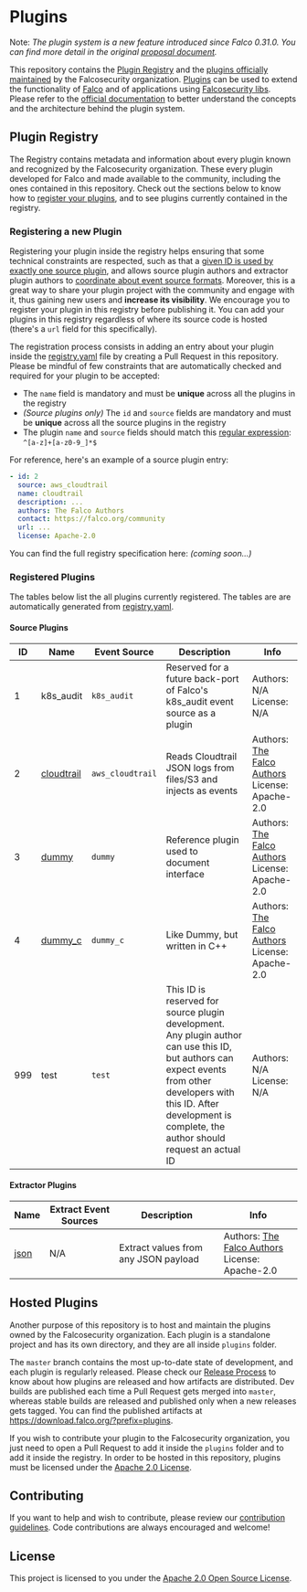 # Plugins

Note: *The plugin system is a new feature introduced since Falco 0.31.0. You can find more detail in the original [proposal document](https://github.com/falcosecurity/falco/blob/master/proposals/20210501-plugin-system.md).*

This repository contains the [Plugin Registry](#plugin-registry) and the [plugins officially maintained](#falcusecurity-plugins) by the Falcosecurity organization. [Plugins](https://deploy-preview-493--falcosecurity.netlify.app/docs/plugins) can be used to extend the functionality of [Falco](https://github.com/falcosecurity/falco) and of applications using [Falcosecurity libs](https://github.com/falcosecurity/libs). Please refer to the [official documentation](https://deploy-preview-493--falcosecurity.netlify.app/docs/plugins/) to better understand the concepts and the architecture behind the plugin system. 

## Plugin Registry

The Registry contains metadata and information about every plugin known and recognized by the Falcosecurity organization. These every plugin developed for Falco and made available to the community, including the ones contained in this repository. Check out the sections below to know how to [register your plugins]([registering](#registering-a-new-plugin)), and to see plugins currently contained in the registry.

### Registering a new Plugin

Registering your plugin inside the registry helps ensuring that some technical constraints are respected, such as that a [given ID is used by exactly one source plugin](https://deploy-preview-493--falcosecurity.netlify.app/docs/plugins/#plugin-event-ids), and allows source plugin authors and extractor plugin authors to [coordinate about event source formats](https://deploy-preview-493--falcosecurity.netlify.app/docs/plugins/#plugin-event-sources-and-interoperability). Moreover, this is a great way to share your plugin project with the community and engage with it, thus gaining new users and **increase its visibility**. We encourage you to register your plugin in this registry before publishing it. You can add your plugins in this registry regardless of where its source code is hosted (there's a `url` field for this specifically).

The registration process consists in adding an entry about your plugin inside the [registry.yaml](./registry.yaml) file by creating a Pull Request in this repository. Please be mindful of few constraints that are automatically checked and required for your plugin to be accepted:

- The `name` field is mandatory and must be **unique** across all the plugins in the registry
- *(Source plugins only)* The `id` and `source` fields are mandatory and must be **unique** across all the source plugins in the registry
- The plugin `name` and `source` fields should match this [regular expression](https://en.wikipedia.org/wiki/Regular_expression): `^[a-z]+[a-z0-9_]*$`

For reference, here's an example of a source plugin entry:
```yaml
- id: 2
  source: aws_cloudtrail
  name: cloudtrail
  description: ...
  authors: The Falco Authors
  contact: https://falco.org/community
  url: ...
  license: Apache-2.0
```

You can find the full registry specification here: *(coming soon...)*

### Registered Plugins

The tables below list the all plugins currently registered. The tables are are automatically generated from [registry.yaml](./registry.yaml).

<!-- The text inside \<!-- REGISTRY --\> comments is auto-generated. These comments and the text between them should not be edited by hand -->
<!-- REGISTRY -->
#### Source Plugins
| ID | Name | Event Source | Description | Info |
| --- | --- | --- | --- | --- |
| 1 | k8s_audit | `k8s_audit` | Reserved for a future back-port of Falco's k8s_audit event source as a plugin | Authors: N/A <br/> License: N/A |
| 2 | [cloudtrail](https://github.com/falcosecurity/plugins/tree/master/plugins/cloudtrail) | `aws_cloudtrail` | Reads Cloudtrail JSON logs from files/S3 and injects as events | Authors: [The Falco Authors](https://falco.org/community) <br/> License: Apache-2.0 |
| 3 | [dummy](https://github.com/falcosecurity/plugins/tree/master/plugins/dummy) | `dummy` | Reference plugin used to document interface | Authors: [The Falco Authors](https://falco.org/community) <br/> License: Apache-2.0 |
| 4 | [dummy_c](https://github.com/falcosecurity/plugins/tree/master/plugins/dummy_c) | `dummy_c` | Like Dummy, but written in C++ | Authors: [The Falco Authors](https://falco.org/community) <br/> License: Apache-2.0 |
| 999 | test | `test` | This ID is reserved for source plugin development. Any plugin author can use this ID, but authors can expect events from other developers with this ID. After development is complete, the author should request an actual ID | Authors: N/A <br/> License: N/A |

#### Extractor Plugins
| Name | Extract Event Sources | Description | Info |
| --- | --- | --- | --- |
| [json](https://github.com/falcosecurity/plugins/tree/master/plugins/json) | N/A | Extract values from any JSON payload | Authors: [The Falco Authors](https://falco.org/community) <br/> License: Apache-2.0 |

<!-- REGISTRY -->



## Hosted Plugins 

Another purpose of this repository is to host and maintain the plugins owned by the Falcosecurity organization. Each plugin is a standalone project and has its own directory, and they are all inside `plugins` folder.

The `master` branch contains the most up-to-date state of development, and each plugin is regularly released. Please check our [Release Process](./release.md) to know about how plugins are released and how artifacts are distributed. Dev builds are published each time a Pull Request gets merged into `master`, whereas stable builds are released and published only when a new releases gets tagged. You can find the published artifacts at https://download.falco.org/?prefix=plugins.

If you wish to contribute your plugin to the Falcosecurity organization, you just need to open a Pull Request to add it inside the `plugins` folder and to add it inside the registry. In order to be hosted in this repository, plugins must be licensed under the [Apache 2.0 License](./LICENSE). 

## Contributing

If you want to help and wish to contribute, please review our [contribution guidelines](https://github.com/falcosecurity/.github/blob/master/CONTRIBUTING.md). Code contributions are always encouraged and welcome!

## License

This project is licensed to you under the [Apache 2.0 Open Source License](./LICENSE).


